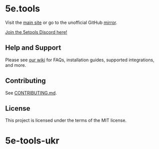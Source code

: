 # 5e.tools

Visit the [main site](https://5e.tools/index.html) or go to the unofficial GitHub [mirror](index.html).

[Join the 5etools Discord here!](https://discord.gg/5etools)

## Help and Support

Please see [our wiki](https://wiki.tercept.net/) for FAQs, installation guides, supported integrations, and more.

## Contributing

See [CONTRIBUTING.md](CONTRIBUTING.md).

## License

This project is licensed under the terms of the MIT license.
# 5e-tools-ukr
